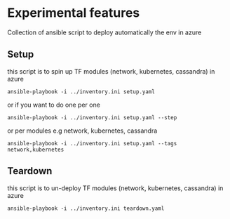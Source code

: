 # Experimental features

Collection of ansible script to deploy automatically the env in azure

## Setup

this script is to spin up TF modules (network, kubernetes, cassandra) in azure

```console
ansible-playbook -i ../inventory.ini setup.yaml
```

or if you want to do one per one

```console
ansible-playbook -i ../inventory.ini setup.yaml --step
```

or per modules e.g network, kubernetes, cassandra

```console
ansible-playbook -i ../inventory.ini setup.yaml --tags network,kubernetes
```

## Teardown

this script is to un-deploy TF modules (network, kubernetes, cassandra) in azure

```console
ansible-playbook -i ../inventory.ini teardown.yaml
```
